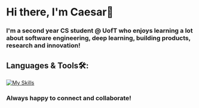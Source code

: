 # Hi there, I'm Caesar👋

### I'm a second year CS student @ UofT who enjoys learning a lot about software engineering, deep learning, building products, research and innovation!

## Languages & Tools🛠️:
[![My Skills](https://skills.thijs.gg/icons?i=python,flask,django,pytorch,r,bootstrap,tailwind,react,angular,next,nodejs,express,sqlite,firebase,mongodb,docker,java)](https://skills.thijs.gg)

### Always happy to connect and collaborate!
